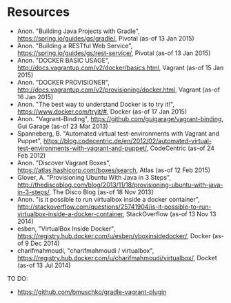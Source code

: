 # Resources 

* Anon. "Building Java Projects with Gradle", https://spring.io/guides/gs/gradle/, Pivotal (as-of 13 Jan 2015)
* Anon. "Building a RESTful Web Service", https://spring.io/guides/gs/rest-service/, Pivotal  (as-of 13 Jan 2015)
* Anon. "DOCKER BASIC USAGE", http://docs.vagrantup.com/v2/docker/basics.html, Vagrant (as-of 15 Jan 2015)
* Anon. "DOCKER PROVISIONER", http://docs.vagrantup.com/v2/provisioning/docker.html, Vagrant (as-of 16 Jan 2015)
* Anon. "The best way to understand Docker is to try it!", https://www.docker.com/tryit/#, Docker (as-of 17 Jan 2015)
* Anon. "Vagrant-Binding", https://github.com/guigarage/vagrant-binding, Gui Garage (as-of 23 Mar 2013)
* Spanneberg, B. "Automated virtual test-environments with Vagrant and Puppet", https://blog.codecentric.de/en/2012/02/automated-virtual-test-environments-with-vagrant-and-puppet/, CodeCentric (as-of 24 Feb 2012)
* Anon. "Discover Vagrant Boxes", https://atlas.hashicorp.com/boxes/search, Atlas (as-of 12 Feb 2015) 
* Glover, A. "Provisioning Ubuntu With Java in 3 Steps", http://thediscoblog.com/blog/2013/11/18/provisioning-ubuntu-with-java-in-3-steps/, The Disco Blog (as-of 18 Nov 2013)
* Anon. "is it possible to run virtualbox inside a docker container", http://stackoverflow.com/questions/25741904/is-it-possible-to-run-virtualbox-inside-a-docker-container, StackOverflow (as-of 13 Nov 13 2014)
* esben, "VirtualBox Inside Docker", https://registry.hub.docker.com/u/esben/vboxinsidedocker/, Docker (as-of 9 Dec 2014)
* charifmahmoudi, "charifmahmoudi / virtualbox", https://registry.hub.docker.com/u/charifmahmoudi/virtualbox/, Docket (as-of 13 Jul 2014)


TO DO:
* https://github.com/bmuschko/gradle-vagrant-plugin
